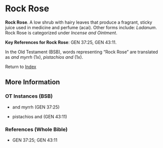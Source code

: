 # Rock Rose
**Rock Rose**. 
A low shrub with hairy leaves that produce a fragrant, sticky juice used in medicine and perfume (acai). 
Other forms include: 
*Ladanum*. 
Rock Rose is categorized under _Incense and Ointment_. 


**Key References for Rock Rose**: 
GEN 37:25, GEN 43:11. 


In the Old Testament (BSB), words representing “Rock Rose” are translated as 
*and myrrh* (1x), *pistachios and* (1x). 




Return to [Index](00-Index.md)

## More Information

### OT Instances (BSB)

* and myrrh (GEN 37:25)

* pistachios and (GEN 43:11)



### References (Whole Bible)

* GEN 37:25; GEN 43:11



